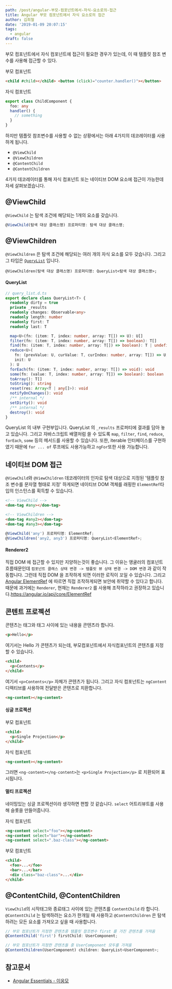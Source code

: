 ```yaml
---
path: /post/angular-부모-컴포넌트에서-자식-요소로의-접근
title: Angular 부모 컴포넌트에서 자식 요소로의 접근
author: 김희철
date: '2019-01-09 20:07:15'
tags:
  - angular
draft: false
---
```


부모 컴포넌트에서 자식 컴포넌트에 접근이 필요한 경우가 있는데, 이 때 템플릿 참조 변수를 사용해 접근할 수 있다.

부모 컴포넌트

```html
<child #child></child> <button (click)="counter.handler()"></button>
```

자식 컴포넌트

```ts
export class ChildComponent {
  foo: any
  handler() {
    // something
  }
}
```

하지만 템플릿 참조변수를 사용할 수 없는 상황에서는 아래 4가지의 데코레이터를 사용하게 됩니다.

- `@ViewChild`
- `@ViewChildren`
- `@ContentChild`
- `@ContentChildren`

4가지 데코레이터를 통해 자식 컴포넌트 또는 네이티브 DOM 요소에 접근이 가능한데 자세 살펴보겠습니다.

## @ViewChild

`@ViewChild` 는 탐색 조건에 해당되는 1개의 요소를 갖습니다.

```ts
@ViewChild(탐색 대상 클래스명) 프로퍼티명: 탐색 대상 클래스명;
```

## @ViewChildren

`@ViewChildren` 은 탐색 조건에 해당되는 여러 개의 자식 요소를 모두 갖습니다. 그리고 그 타입은 [`QueryList`](https://angular.io/api/core/QueryList) 입니다.

```
@ViewChildren(탐색 대상 클래스명) 프로퍼티명: QueryList<탐색 대상 클래스명>;
```

#### QueryList

```ts
// query_list.d.ts
export declare class QueryList<T> {
  readonly dirty = true
  private _results
  readonly changes: Observable<any>
  readonly length: number
  readonly first: T
  readonly last: T

  map<U>(fn: (item: T, index: number, array: T[]) => U): U[]
  filter(fn: (item: T, index: number, array: T[]) => boolean): T[]
  find(fn: (item: T, index: number, array: T[]) => boolean): T | undefined
  reduce<U>(
    fn: (prevValue: U, curValue: T, curIndex: number, array: T[]) => U,
    init: U
  ): U
  forEach(fn: (item: T, index: number, array: T[]) => void): void
  some(fn: (value: T, index: number, array: T[]) => boolean): boolean
  toArray(): T[]
  toString(): string
  reset(res: Array<T | any[]>): void
  notifyOnChanges(): void
  /** internal */
  setDirty(): void
  /** internal */
  destroy(): void
}
```

QueryList 의 내부 구현부입니다. QueryList 의 `_results` 프로퍼티에 결과를 담아 놓고 있습니다. 그리고 자바스크립트 배열처럼 쓸 수 있도록 `map`, `filter`, `find`, `reduce`, `forEach`, `some` 등의 메서드를 사용할 수 있습니다. 또한, iterable 인터페이스를 구현하였기 때문에 `for ... of` 루프에도 사용가능하고 `ngFor`또한 사용 가능합니다.

## 네이티브 DOM 접근

`@ViewChild`와 `@ViewChildren` 데코레이터의 인자로 탐색 대상으로 지정된 '템플릿 참조 변수를 문자열 형태로 지정' 하게되면 네이티브 DOM 객체를 래핑한 `ElementRef`타입의 인스턴스를 획득할 수 있습니다.

```html
<!-- ViewChild -->
<dom-tag #any></dom-tag>

<!-- ViewChildren -->
<dom-tag #any2></dom-tag>
<dom-tag #any3></dom-tag>
```

```ts
@ViewChild('any') 프로퍼티명: ElementRef;
@ViewChildren('any2, any3') 프로퍼티명: QueryList<ElementRef>;
```

#### Renderer2

직접 DOM 에 접근할 수 있지만 지양하는것이 좋습니다. 그 이유는 앵귤러의 컴포넌트 흐름때문인데 `컴포넌트 클래스 상태 변경 -> 템플릿 뷰 상태 변경 -> DOM 변경` 과 같이 작동합니다. 그런데 직접 DOM 을 조작하게 되면 이러한 로직이 꼬일 수 있습니다. 그리고 [Angular ElementRef](https://angular.io/api/core/ElementRef) 에 따르면 직접 조작하게되면 보안에 취약할 수 있다고 합니다. 때문에 과거에는 `Renderer`, 현재는 `Renderer2` 를 사용해 조작하라고 권장하고 있습니다.https://angular.io/api/core/ElementRef

## 콘텐트 프로젝션

콘텐츠는 태그와 태그 사이에 있는 내용을 콘텐츠라 합니다.

```html
<p>Hello</p>
```

여기서는 Hello 가 콘텐츠가 되는데, 부모컴포넌트에서 자식컴포넌트의 콘텐츠를 지정할 수 있습니다.

```html
<child>
  <p>Contents</p>
</child>
```

여기서 `<p>Contents</p>` 자체가 콘텐츠가 됩니다. 그리고 자식 컴포넌트는 `ngContent` 디렉티브를 사용하여 전달받은 콘텐츠로 치환합니다.

```html
<ng-content></ng-content>
```

#### 싱글 프로젝션

부모 컴포넌트

```html
<child>
  <p>Single Projection</p>
</child>
```

자식 컴포넌트

```HTML
<ng-content></ng-content>
```

그러면 `<ng-content></ng-content>`는 `<p>Single Projection</p>` 로 치환되어 표시됩니다.

#### 멀티 프로젝션

네이밍있는 싱글 프로젝션이라 생각하면 편할 것 같습니다. `select` 어트리뷰트를 사용해 슬롯을 만들어줍니다.

자식 컴포넌트

```html
<ng-content select="foo"></ng-content>
<ng-content select="bar"></ng-content>
<ng-content select=".baz-class"></ng-content>
```

부모 컴포넌트

```html
<child>
  <foo>...</foo>
  <bar>...</bar>
  <div class="baz-class">...</div>
</child>
```

## @ContentChild, @ContentChildren

`ViewChild`의 시작태그와 종료태그 사이에 있는 콘텐츠를 `ContentChild` 라 합니다. `@ContentChild` 는 탐색하려는 요소가 한개일 때 사용하고 `@ContentChildren` 은 탐색하려는 모든 요소를 가져오고 싶을 때 사용합니다.

```ts
// 부모 컴포넌트가 지정한 콘텐츠중 템플릿 참조변수 first 를 가진 콘텐츠를 가져옴
@ContentChild('first') firstChild: UserComponent;

// 부모 컴포넌트가 지정한 콘텐츠들 중 UserComponent 모두를 가져옴
@ContentChildren(UserComponent) children: QueryList<UserComponent>;
```

## 참고문서

- [Angular Essentials - 이웅모](https://book.naver.com/bookdb/book_detail.nhn?bid=13761643)

